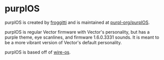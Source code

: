 # purplOS

purplOS is created by [froggitti](https://github.com/froggitti) and is maintained at [purpl-org/purplOS](https://github.com/purpl-org/purplOS).

purplOS is regular Vector firmware with Vector's personality, but has a purple theme, eye scanlines, and firmware 1.6.0.3331 sounds. It is meant to be a more vibrant version of Vector's default personality.

purplOS is based off of [wire-os](https://github.com/os-vector/wire-os-victor).
